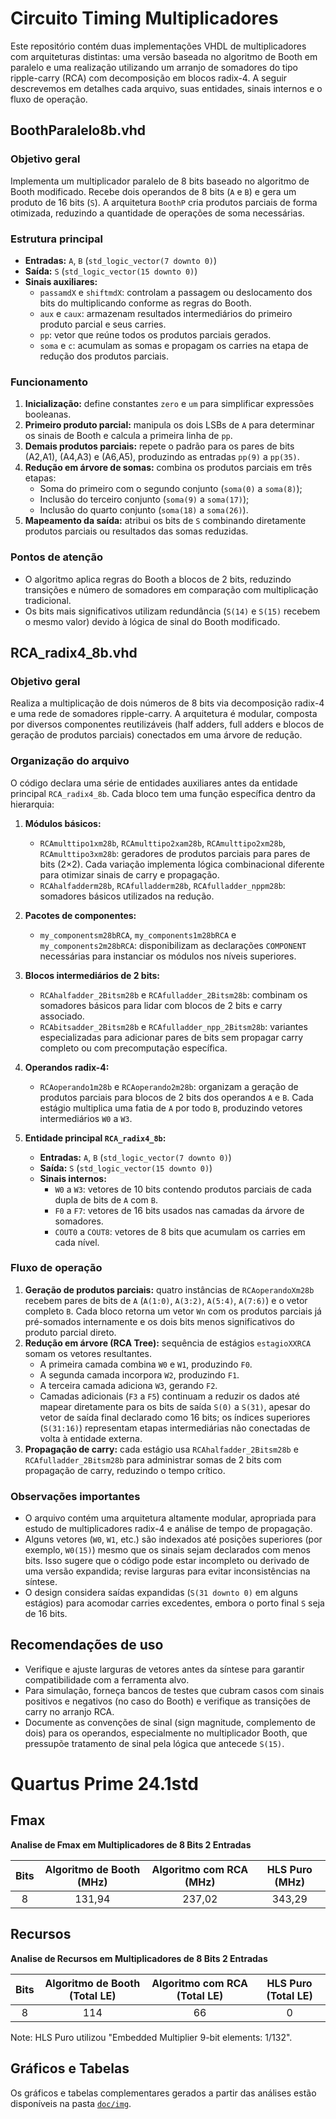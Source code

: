 # Circuito Timing Multiplicadores

Este repositório contém duas implementações VHDL de multiplicadores com arquiteturas distintas: uma versão baseada no algoritmo de Booth em paralelo e uma realização utilizando um arranjo de somadores do tipo ripple-carry (RCA) com decomposição em blocos radix-4. A seguir descrevemos em detalhes cada arquivo, suas entidades, sinais internos e o fluxo de operação.

## BoothParalelo8b.vhd

### Objetivo geral
Implementa um multiplicador paralelo de 8 bits baseado no algoritmo de Booth modificado. Recebe dois operandos de 8 bits (`A` e `B`) e gera um produto de 16 bits (`S`). A arquitetura `BoothP` cria produtos parciais de forma otimizada, reduzindo a quantidade de operações de soma necessárias.

### Estrutura principal
- **Entradas:** `A`, `B` (`std_logic_vector(7 downto 0)`)
- **Saída:** `S` (`std_logic_vector(15 downto 0)`)
- **Sinais auxiliares:**
  - `passamdX` e `shiftmdX`: controlam a passagem ou deslocamento dos bits do multiplicando conforme as regras do Booth.
  - `aux` e `caux`: armazenam resultados intermediários do primeiro produto parcial e seus carries.
  - `pp`: vetor que reúne todos os produtos parciais gerados.
  - `soma` e `c`: acumulam as somas e propagam os carries na etapa de redução dos produtos parciais.

### Funcionamento
1. **Inicialização:** define constantes `zero` e `um` para simplificar expressões booleanas.
2. **Primeiro produto parcial:** manipula os dois LSBs de `A` para determinar os sinais de Booth e calcula a primeira linha de `pp`.
3. **Demais produtos parciais:** repete o padrão para os pares de bits (A2,A1), (A4,A3) e (A6,A5), produzindo as entradas `pp(9)` a `pp(35)`.
4. **Redução em árvore de somas:** combina os produtos parciais em três etapas:
   - Soma do primeiro com o segundo conjunto (`soma(0)` a `soma(8)`);
   - Inclusão do terceiro conjunto (`soma(9)` a `soma(17)`);
   - Inclusão do quarto conjunto (`soma(18)` a `soma(26)`).
5. **Mapeamento da saída:** atribui os bits de `S` combinando diretamente produtos parciais ou resultados das somas reduzidas.

### Pontos de atenção
- O algoritmo aplica regras do Booth a blocos de 2 bits, reduzindo transições e número de somadores em comparação com multiplicação tradicional.
- Os bits mais significativos utilizam redundância (`S(14)` e `S(15)` recebem o mesmo valor) devido à lógica de sinal do Booth modificado.

## RCA_radix4_8b.vhd

### Objetivo geral
Realiza a multiplicação de dois números de 8 bits via decomposição radix-4 e uma rede de somadores ripple-carry. A arquitetura é modular, composta por diversos componentes reutilizáveis (half adders, full adders e blocos de geração de produtos parciais) conectados em uma árvore de redução.

### Organização do arquivo
O código declara uma série de entidades auxiliares antes da entidade principal `RCA_radix4_8b`. Cada bloco tem uma função específica dentro da hierarquia:

1. **Módulos básicos:**
   - `RCAmulttipo1xm28b`, `RCAmulttipo2xam28b`, `RCAmulttipo2xm28b`, `RCAmulttipo3xm28b`: geradores de produtos parciais para pares de bits (2×2). Cada variação implementa lógica combinacional diferente para otimizar sinais de carry e propagação.
   - `RCAhalfadderm28b`, `RCAfulladderm28b`, `RCAfulladder_nppm28b`: somadores básicos utilizados na redução.

2. **Pacotes de componentes:**
   - `my_componentsm28bRCA`, `my_components1m28bRCA` e `my_components2m28bRCA`: disponibilizam as declarações `COMPONENT` necessárias para instanciar os módulos nos níveis superiores.

3. **Blocos intermediários de 2 bits:**
   - `RCAhalfadder_2Bitsm28b` e `RCAfulladder_2Bitsm28b`: combinam os somadores básicos para lidar com blocos de 2 bits e carry associado.
   - `RCAbitsadder_2Bitsm28b` e `RCAfulladder_npp_2Bitsm28b`: variantes especializadas para adicionar pares de bits sem propagar carry completo ou com precomputação específica.

4. **Operandos radix-4:**
   - `RCAoperando1m28b` e `RCAoperando2m28b`: organizam a geração de produtos parciais para blocos de 2 bits dos operandos `A` e `B`. Cada estágio multiplica uma fatia de `A` por todo `B`, produzindo vetores intermediários `W0` a `W3`.

5. **Entidade principal `RCA_radix4_8b`:**
   - **Entradas:** `A`, `B` (`std_logic_vector(7 downto 0)`)
   - **Saída:** `S` (`std_logic_vector(15 downto 0)`)
   - **Sinais internos:**
     - `W0` a `W3`: vetores de 10 bits contendo produtos parciais de cada dupla de bits de `A` com `B`.
     - `F0` a `F7`: vetores de 16 bits usados nas camadas da árvore de somadores.
     - `COUT0` a `COUT8`: vetores de 8 bits que acumulam os carries em cada nível.

### Fluxo de operação
1. **Geração de produtos parciais:** quatro instâncias de `RCAoperandoXm28b` recebem pares de bits de `A` (`A(1:0)`, `A(3:2)`, `A(5:4)`, `A(7:6)`) e o vetor completo `B`. Cada bloco retorna um vetor `Wn` com os produtos parciais já pré-somados internamente e os dois bits menos significativos do produto parcial direto.
2. **Redução em árvore (RCA Tree):** sequência de estágios `estagioXXRCA` somam os vetores resultantes.
   - A primeira camada combina `W0` e `W1`, produzindo `F0`.
   - A segunda camada incorpora `W2`, produzindo `F1`.
   - A terceira camada adiciona `W3`, gerando `F2`.
   - Camadas adicionais (`F3` a `F5`) continuam a reduzir os dados até mapear diretamente para os bits de saída `S(0)` a `S(31)`, apesar do vetor de saída final declarado como 16 bits; os índices superiores (`S(31:16)`) representam etapas intermediárias não conectadas de volta à entidade externa.
3. **Propagação de carry:** cada estágio usa `RCAhalfadder_2Bitsm28b` e `RCAfulladder_2Bitsm28b` para administrar somas de 2 bits com propagação de carry, reduzindo o tempo crítico.

### Observações importantes
- O arquivo contém uma arquitetura altamente modular, apropriada para estudo de multiplicadores radix-4 e análise de tempo de propagação.
- Alguns vetores (`W0`, `W1`, etc.) são indexados até posições superiores (por exemplo, `W0(15)`) mesmo que os sinais sejam declarados com menos bits. Isso sugere que o código pode estar incompleto ou derivado de uma versão expandida; revise larguras para evitar inconsistências na síntese.
- O design considera saídas expandidas (`S(31 downto 0)` em alguns estágios) para acomodar carries excedentes, embora o porto final `S` seja de 16 bits.

## Recomendações de uso
- Verifique e ajuste larguras de vetores antes da síntese para garantir compatibilidade com a ferramenta alvo.
- Para simulação, forneça bancos de testes que cubram casos com sinais positivos e negativos (no caso do Booth) e verifique as transições de carry no arranjo RCA.
- Documente as convenções de sinal (sign magnitude, complemento de dois) para os operandos, especialmente no multiplicador Booth, que pressupõe tratamento de sinal pela lógica que antecede `S(15)`.

<!-- ## Licença
Defina aqui a licença do projeto, caso aplicável. -->


# Quartus Prime 24.1std

## Fmax

**Analise de Fmax em Multiplicadores de 8 Bits 2 Entradas**

| Bits | Algoritmo de Booth (MHz) | Algoritmo com RCA (MHz) | HLS Puro (MHz) |
|:----:|:------------------------:|:-----------------------:|:--------------:|
|  8   |          131,94          |          237,02         |     343,29     |

## Recursos

**Analise de Recursos em Multiplicadores de 8 Bits 2 Entradas**

| Bits | Algoritmo de Booth (Total LE) | Algoritmo com RCA (Total LE) | HLS Puro (Total LE) |
|:----:|:-----------------------------:|:----------------------------:|:-------------------:|
|  8   |              114              |              66              |         0           |

Note: HLS Puro utilizou "Embedded Multiplier 9-bit elements: 1/132".

## Gráficos e Tabelas 

Os gráficos e tabelas complementares gerados a partir das análises estão disponíveis na pasta [`doc/img`](doc/img).